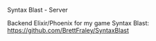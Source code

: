 Syntax Blast - Server

Backend Elixir/Phoenix for my game Syntax Blast: https://github.com/BrettFraley/SyntaxBlast

